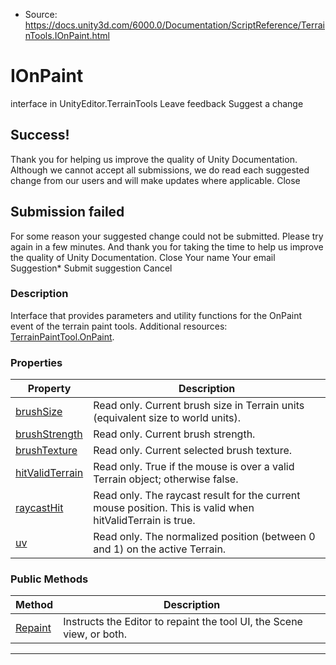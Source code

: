 * Source: https://docs.unity3d.com/6000.0/Documentation/ScriptReference/TerrainTools.IOnPaint.html

# IOnPaint
interface in UnityEditor.TerrainTools
Leave feedback
Suggest a change
## Success!
Thank you for helping us improve the quality of Unity Documentation. Although we cannot accept all submissions, we do read each suggested change from our users and will make updates where applicable.
Close
## Submission failed
For some reason your suggested change could not be submitted. Please <a>try again</a> in a few minutes. And thank you for taking the time to help us improve the quality of Unity Documentation.
Close
Your name Your email Suggestion* Submit suggestion
Cancel
### Description
Interface that provides parameters and utility functions for the OnPaint event of the terrain paint tools.
Additional resources: [TerrainPaintTool<T0>.OnPaint](https://docs.unity3d.com/6000.0/Documentation/ScriptReference/TerrainTools.TerrainPaintTool_1.OnPaint.html).
### Properties
Property | Description  
---|---  
[brushSize](https://docs.unity3d.com/6000.0/Documentation/ScriptReference/TerrainTools.IOnPaint-brushSize.html) | Read only. Current brush size in Terrain units (equivalent size to world units).  
[brushStrength](https://docs.unity3d.com/6000.0/Documentation/ScriptReference/TerrainTools.IOnPaint-brushStrength.html) | Read only. Current brush strength.  
[brushTexture](https://docs.unity3d.com/6000.0/Documentation/ScriptReference/TerrainTools.IOnPaint-brushTexture.html) | Read only. Current selected brush texture.  
[hitValidTerrain](https://docs.unity3d.com/6000.0/Documentation/ScriptReference/TerrainTools.IOnPaint-hitValidTerrain.html) | Read only. True if the mouse is over a valid Terrain object; otherwise false.  
[raycastHit](https://docs.unity3d.com/6000.0/Documentation/ScriptReference/TerrainTools.IOnPaint-raycastHit.html) | Read only. The raycast result for the current mouse position. This is valid when hitValidTerrain is true.  
[uv](https://docs.unity3d.com/6000.0/Documentation/ScriptReference/TerrainTools.IOnPaint-uv.html) | Read only. The normalized position (between 0 and 1) on the active Terrain.  
### Public Methods
Method | Description  
---|---  
[Repaint](https://docs.unity3d.com/6000.0/Documentation/ScriptReference/TerrainTools.IOnPaint.Repaint.html) | Instructs the Editor to repaint the tool UI, the Scene view, or both.  
* * *
